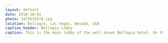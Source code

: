 ```yaml
---
layout: default
date: 2016-10-01
photo: 1475535578.jpg
location: Bellagio, Las Vegas, Nevada, USA
caption_header: Bellagio Lobby
caption: This is the main lobby of the well known Bellagio hotel. On the ceiling a piece of art that lights up the room with very nice colors.
---
```

